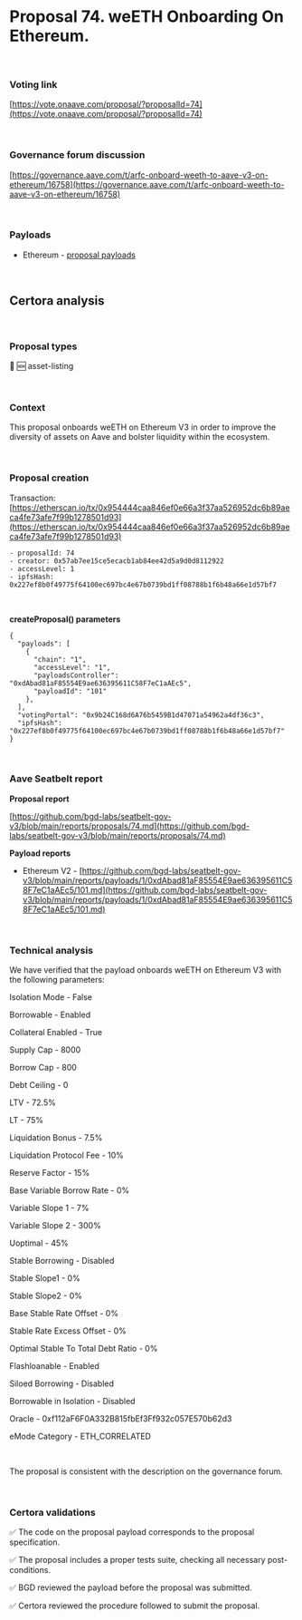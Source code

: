 # Proposal 74. weETH Onboarding On Ethereum.

<br>

### Voting link

[https://vote.onaave.com/proposal/?proposalId=74](https://vote.onaave.com/proposal/?proposalId=74)

<br>

### Governance forum discussion

[https://governance.aave.com/t/arfc-onboard-weeth-to-aave-v3-on-ethereum/16758](https://governance.aave.com/t/arfc-onboard-weeth-to-aave-v3-on-ethereum/16758)

<br>

### Payloads

* Ethereum - [proposal payloads](https://etherscan.io/address/0xFd6c481111e26DCE6CEfD2909ad0644111B6817f#code#F1#L1)

<br>

## Certora analysis

<br>

### Proposal types

:gem: :new: asset-listing

<br>

### Context

This proposal onboards weETH on Ethereum V3 in order to improve the diversity of assets on Aave and bolster liquidity within the ecosystem.

<br>

### Proposal creation

Transaction: [https://etherscan.io/tx/0x954444caa846ef0e66a3f37aa526952dc6b89aeca4fe73afe7f99b1278501d93](https://etherscan.io/tx/0x954444caa846ef0e66a3f37aa526952dc6b89aeca4fe73afe7f99b1278501d93)

```
- proposalId: 74
- creator: 0x57ab7ee15ce5ecacb1ab84ee42d5a9d0d8112922
- accessLevel: 1
- ipfsHash: 0x227ef8b0f49775f64100ec697bc4e67b0739bd1ff08788b1f6b48a66e1d57bf7
```

<br>

**createProposal() parameters**

```
{
  "payloads": [ 
    { 
      "chain": "1", 
      "accessLevel": "1", 
      "payloadsController": "0xdAbad81aF85554E9ae636395611C58F7eC1aAEc5", 
      "payloadId": "101" 
    }, 
  ], 
  "votingPortal": "0x9b24C168d6A76b5459B1d47071a54962a4df36c3", 
  "ipfsHash": "0x227ef8b0f49775f64100ec697bc4e67b0739bd1ff08788b1f6b48a66e1d57bf7" 
}
```

<br>

### Aave Seatbelt report

**Proposal report**

[https://github.com/bgd-labs/seatbelt-gov-v3/blob/main/reports/proposals/74.md](https://github.com/bgd-labs/seatbelt-gov-v3/blob/main/reports/proposals/74.md)

**Payload reports**

* Ethereum V2 - [https://github.com/bgd-labs/seatbelt-gov-v3/blob/main/reports/payloads/1/0xdAbad81aF85554E9ae636395611C58F7eC1aAEc5/101.md](https://github.com/bgd-labs/seatbelt-gov-v3/blob/main/reports/payloads/1/0xdAbad81aF85554E9ae636395611C58F7eC1aAEc5/101.md)

<br>

### Technical analysis

We have verified that the payload onboards weETH on Ethereum V3 with the following parameters:

Isolation Mode - False

Borrowable - Enabled

Collateral Enabled - True

Supply Cap - 8000

Borrow Cap - 800

Debt Ceiling - 0

LTV - 72.5%

LT - 75%

Liquidation Bonus - 7.5%

Liquidation Protocol Fee - 10%

Reserve Factor	- 15%

Base Variable Borrow Rate - 0%

Variable Slope 1 - 7%

Variable Slope 2 - 300%

Uoptimal - 45%

Stable Borrowing - Disabled

Stable Slope1 - 0%

Stable Slope2 - 0%

Base Stable Rate Offset - 0%

Stable Rate Excess Offset - 0%

Optimal Stable To Total Debt Ratio - 0%

Flashloanable - Enabled

Siloed Borrowing - Disabled

Borrowable in Isolation - Disabled

Oracle - 0xf112aF6F0A332B815fbEf3Ff932c057E570b62d3

eMode Category - ETH_CORRELATED

<br>

The proposal is consistent with the description on the governance forum.

<br>

### Certora validations

:white_check_mark: The code on the proposal payload corresponds to the proposal specification.

:white_check_mark: The proposal includes a proper tests suite, checking all necessary post-conditions. 

:white_check_mark: BGD reviewed the payload before the proposal was submitted. 

:white_check_mark: Certora reviewed the procedure followed to submit the proposal.
